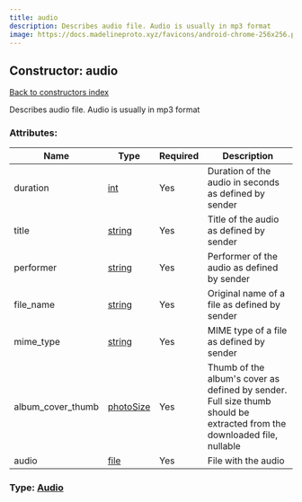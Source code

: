 ```yaml
---
title: audio
description: Describes audio file. Audio is usually in mp3 format
image: https://docs.madelineproto.xyz/favicons/android-chrome-256x256.png
---
```

## Constructor: audio  
[Back to constructors index](index.md)



Describes audio file. Audio is usually in mp3 format

### Attributes:

| Name     |    Type       | Required | Description |
|----------|---------------|----------|-------------|
|duration|[int](../types/int.md) | Yes|Duration of the audio in seconds as defined by sender|
|title|[string](../types/string.md) | Yes|Title of the audio as defined by sender|
|performer|[string](../types/string.md) | Yes|Performer of the audio as defined by sender|
|file\_name|[string](../types/string.md) | Yes|Original name of a file as defined by sender|
|mime\_type|[string](../types/string.md) | Yes|MIME type of a file as defined by sender|
|album\_cover\_thumb|[photoSize](../constructors/photoSize.md) | Yes|Thumb of the album's cover as defined by sender. Full size thumb should be extracted from the downloaded file, nullable|
|audio|[file](../constructors/file.md) | Yes|File with the audio|



### Type: [Audio](../types/Audio.md)


